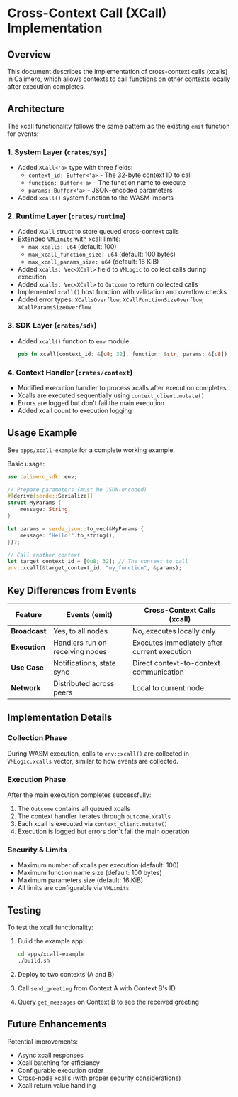 # Cross-Context Call (XCall) Implementation

## Overview

This document describes the implementation of cross-context calls (xcalls) in Calimero, which allows contexts to call functions on other contexts locally after execution completes.

## Architecture

The xcall functionality follows the same pattern as the existing `emit` function for events:

### 1. **System Layer** (`crates/sys`)
- Added `XCall<'a>` type with three fields:
  - `context_id: Buffer<'a>` - The 32-byte context ID to call
  - `function: Buffer<'a>` - The function name to execute
  - `params: Buffer<'a>` - JSON-encoded parameters
- Added `xcall()` system function to the WASM imports

### 2. **Runtime Layer** (`crates/runtime`)
- Added `XCall` struct to store queued cross-context calls
- Extended `VMLimits` with xcall limits:
  - `max_xcalls: u64` (default: 100)
  - `max_xcall_function_size: u64` (default: 100 bytes)
  - `max_xcall_params_size: u64` (default: 16 KiB)
- Added `xcalls: Vec<XCall>` field to `VMLogic` to collect calls during execution
- Added `xcalls: Vec<XCall>` to `Outcome` to return collected calls
- Implemented `xcall()` host function with validation and overflow checks
- Added error types: `XCallsOverflow`, `XCallFunctionSizeOverflow`, `XCallParamsSizeOverflow`

### 3. **SDK Layer** (`crates/sdk`)
- Added `xcall()` function to `env` module:
  ```rust
  pub fn xcall(context_id: &[u8; 32], function: &str, params: &[u8])
  ```

### 4. **Context Handler** (`crates/context`)
- Modified execution handler to process xcalls after execution completes
- Xcalls are executed sequentially using `context_client.mutate()`
- Errors are logged but don't fail the main execution
- Added xcall count to execution logging

## Usage Example

See `apps/xcall-example` for a complete working example.

Basic usage:

```rust
use calimero_sdk::env;

// Prepare parameters (must be JSON-encoded)
#[derive(serde::Serialize)]
struct MyParams {
    message: String,
}

let params = serde_json::to_vec(&MyParams {
    message: "Hello!".to_string(),
})?;

// Call another context
let target_context_id = [0u8; 32]; // The context to call
env::xcall(&target_context_id, "my_function", &params);
```

## Key Differences from Events

| Feature | Events (emit) | Cross-Context Calls (xcall) |
|---------|--------------|----------------------------|
| **Broadcast** | Yes, to all nodes | No, executes locally only |
| **Execution** | Handlers run on receiving nodes | Executes immediately after current execution |
| **Use Case** | Notifications, state sync | Direct context-to-context communication |
| **Network** | Distributed across peers | Local to current node |

## Implementation Details

### Collection Phase
During WASM execution, calls to `env::xcall()` are collected in `VMLogic.xcalls` vector, similar to how events are collected.

### Execution Phase
After the main execution completes successfully:
1. The `Outcome` contains all queued xcalls
2. The context handler iterates through `outcome.xcalls`
3. Each xcall is executed via `context_client.mutate()`
4. Execution is logged but errors don't fail the main operation

### Security & Limits
- Maximum number of xcalls per execution (default: 100)
- Maximum function name size (default: 100 bytes)
- Maximum parameters size (default: 16 KiB)
- All limits are configurable via `VMLimits`

## Testing

To test the xcall functionality:

1. Build the example app:
   ```bash
   cd apps/xcall-example
   ./build.sh
   ```

2. Deploy to two contexts (A and B)

3. Call `send_greeting` from Context A with Context B's ID

4. Query `get_messages` on Context B to see the received greeting

## Future Enhancements

Potential improvements:
- Async xcall responses
- Xcall batching for efficiency
- Configurable execution order
- Cross-node xcalls (with proper security considerations)
- Xcall return value handling

